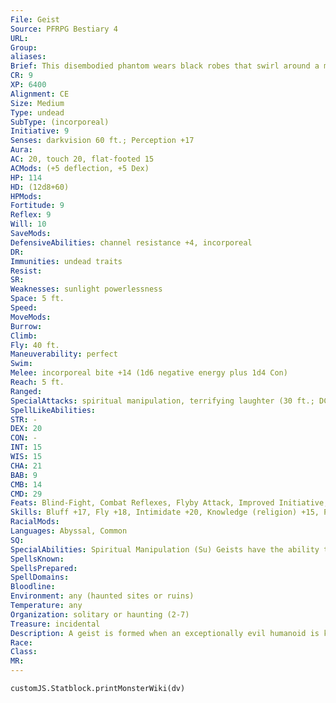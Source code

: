 ```yaml
---
File: Geist
Source: PFRPG Bestiary 4
URL: 
Group: 
aliases: 
Brief: This disembodied phantom wears black robes that swirl around a maw of sharp teeth.
CR: 9
XP: 6400
Alignment: CE
Size: Medium
Type: undead
SubType: (incorporeal)
Initiative: 9
Senses: darkvision 60 ft.; Perception +17
Aura: 
AC: 20, touch 20, flat-footed 15
ACMods: (+5 deflection, +5 Dex)
HP: 114
HD: (12d8+60)
HPMods: 
Fortitude: 9
Reflex: 9
Will: 10
SaveMods: 
DefensiveAbilities: channel resistance +4, incorporeal
DR: 
Immunities: undead traits
Resist: 
SR: 
Weaknesses: sunlight powerlessness
Space: 5 ft.
Speed: 
MoveMods: 
Burrow: 
Climb: 
Fly: 40 ft.
Maneuverability: perfect
Swim: 
Melee: incorporeal bite +14 (1d6 negative energy plus 1d4 Con)
Reach: 5 ft.
Ranged: 
SpecialAttacks: spiritual manipulation, terrifying laughter (30 ft.; DC 21)
SpellLikeAbilities: 
STR: -
DEX: 20
CON: -
INT: 15
WIS: 15
CHA: 21
BAB: 9
CMB: 14
CMD: 29
Feats: Blind-Fight, Combat Reflexes, Flyby Attack, Improved Initiative, Skill Focus (Stealth), Weapon Finesse
Skills: Bluff +17, Fly +18, Intimidate +20, Knowledge (religion) +15, Perception +17, Sense Motive +17, Stealth +26
RacialMods: 
Languages: Abyssal, Common
SQ: 
SpecialAbilities: Spiritual Manipulation (Su) Geists have the ability to take control of haunts (Pathfinder RPG GameMastery Guide 242). When a geist enters a haunt's area of effect, the geist can immediately attempt to take over the haunt by making a Charisma check. If the result of the Charisma check is equal to or greater than the haunt's CR, the geist takes over the haunt and maintains control as long as the geist remains within 1 mile. If the geist's attempt to take control of a haunt fails, the geist must retreat from the haunt's area of effect and cannot attempt to take control of the haunt again for 24 hours. When a geist controls a haunt, it can activate or suppress the haunt's effects as a free action and the haunt automatically resets in half its normal time. A haunt under a geist's control can still be neutralized when reduced to 0 hit points, but it cannot be permanently put to rest until the geist that controls it is destroyed. A geist can control a number of haunts up to its Charisma modifier at one time (usually five).   Terrifying Laugh (Su) Once per minute, a geist can unleash a terrifying laugh as a standard action. The laughter lasts until the beginning of the geist's next turn. All creatures within 30 feet of the geist when it begins to laugh, as well as all creatures that end their turn within that radius, must succeed at a DC 21 Will save or be panicked. The save is required only once per laugh. Those who succeed at their saving throws need not save against the same geist's terrifying laughter for 24 hours. This is a mind-affecting fear effect. The save DC is Charisma-based.
SpellsKnown: 
SpellsPrepared: 
SpellDomains: 
Bloodline: 
Environment: any (haunted sites or ruins)
Temperature: any
Organization: solitary or haunting (2-7)
Treasure: incidental
Description: A geist is formed when an exceptionally evil humanoid is killed by a haunt and proves too tenacious to submit to death's call.
Race: 
Class: 
MR: 
---
```

```dataviewjs
customJS.Statblock.printMonsterWiki(dv)
```
